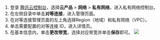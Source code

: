 1. 登录 [腾讯云控制台](https://console.cloud.tencent.com/)，选择**云产品** > **网络** > **私有网络**，进入私有网络控制台。
2. 在左侧目录中单击**对等连接**，进入管理页面。
3. 在对等连接管理页面的左上角选择Region（地域）和私有网络（VPC）。
4. 单击需要配置的对等连接 ID，进入详情页。
5. 在基本信息内，单击**更改带宽**，选择对应带宽并单击**保存**即可。
![](https://main.qcloudimg.com/raw/8bd7853c9a8abbc85f1a63ab7ef6b8a7.png)
